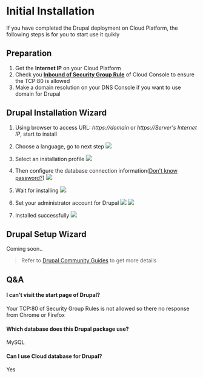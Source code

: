 # Initial Installation

If you have completed the Drupal deployment on Cloud Platform, the following steps is for you to start use it quikly

## Preparation

1. Get the **Internet IP** on your Cloud Platform
2. Check you **[Inbound of Security Group Rule](https://support.websoft9.com/docs/faq/tech-instance.html)** of Cloud Console to ensure the TCP:80 is allowed
3. Make a domain resolution on your DNS Console if you want to use domain for Drupal

## Drupal Installation Wizard

1. Using browser to access URL: *https://domain* or *https://Server's Internet IP*, start to install  

2. Choose a language, go to next step 
   ![](https://libs.websoft9.com/Websoft9/DocsPicture/en/drupal/dp01.png)

3. Select an installation profile 
   ![](https://libs.websoft9.com/Websoft9/DocsPicture/en/drupal/dp02.png)

3. Then configure the database connection information([Don't know password?](/stack-accounts.md#mysql))
   ![](https://libs.websoft9.com/Websoft9/DocsPicture/en/drupal/dp03.png)

5. Wait for installing
   ![](https://libs.websoft9.com/Websoft9/DocsPicture/en/drupal/dp04.png)

6. Set your administrator account for Drupal
   ![](https://libs.websoft9.com/Websoft9/DocsPicture/en/drupal/dp05.png)
   ![](https://libs.websoft9.com/Websoft9/DocsPicture/en/drupal/dp06.png)

7. Installed successfully
   ![](https://libs.websoft9.com/Websoft9/DocsPicture/en/drupal/dp07.png)

## Drupal Setup Wizard

Coming soon..

> Refer to [Drupal Community Guides](https://www.drupal.org/documentation) to get more details

## Q&A

#### I can't visit the start page of Drupal?

Your TCP:80 of Security Group Rules is not allowed so there no response from Chrome or Firefox

#### Which database does this Drupal package use?

MySQL

#### Can I use Cloud database for Drupal?

Yes